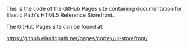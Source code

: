 This is the code of the GitHub Pages site containing documentation for Elastic Path's HTML5 Reference Storefront.

The GitHub Pages site can be found at:

https://github.elasticpath.net/pages/cortex/ui-storefront/